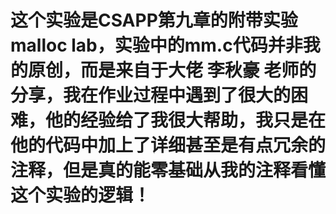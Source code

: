 # 这个实验是CSAPP第九章的附带实验malloc lab，实验中的mm.c代码并非我的原创，而是来自于大佬 李秋豪 老师的分享，我在作业过程中遇到了很大的困难，他的经验给了我很大帮助，我只是在他的代码中加上了详细甚至是有点冗余的注释，但是真的能零基础从我的注释看懂这个实验的逻辑！
